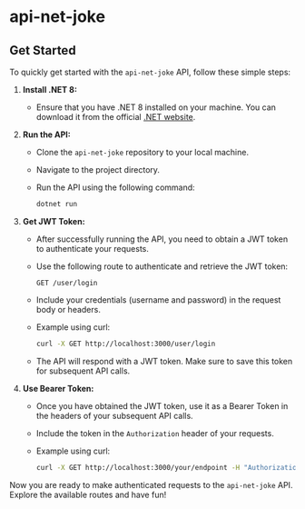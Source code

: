 # api-net-joke

## Get Started

To quickly get started with the `api-net-joke` API, follow these simple steps:

1. **Install .NET 8:**
   - Ensure that you have .NET 8 installed on your machine. You can download it from the official [.NET website](https://dotnet.microsoft.com/download/dotnet/8.0).

2. **Run the API:**
   - Clone the `api-net-joke` repository to your local machine.
   - Navigate to the project directory.
   - Run the API using the following command:

     ```bash
     dotnet run
     ```

3. **Get JWT Token:**
   - After successfully running the API, you need to obtain a JWT token to authenticate your requests.
   - Use the following route to authenticate and retrieve the JWT token:

     ```
     GET /user/login
     ```

   - Include your credentials (username and password) in the request body or headers.
   - Example using curl:

     ```bash
     curl -X GET http://localhost:3000/user/login
     ```

   - The API will respond with a JWT token. Make sure to save this token for subsequent API calls.

4. **Use Bearer Token:**
   - Once you have obtained the JWT token, use it as a Bearer Token in the headers of your subsequent API calls.
   - Include the token in the `Authorization` header of your requests.
   - Example using curl:

     ```bash
     curl -X GET http://localhost:3000/your/endpoint -H "Authorization: Bearer YOUR_JWT_TOKEN"
     ```

Now you are ready to make authenticated requests to the `api-net-joke` API. Explore the available routes and have fun!